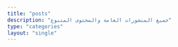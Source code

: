 ```yaml
---
title: "posts"
description: "جميع المنشورات العامة والمحتوى المتنوع"
type: "categories"
layout: "single"
---
```


